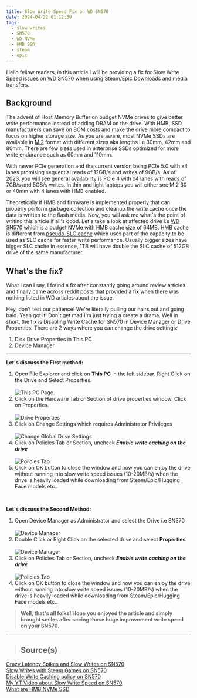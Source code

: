 ```yaml
---
title: Slow Write Speed Fix on WD SN570
date: 2024-04-22 01:12:59
tags:
  - slow writes
  - SN570
  - WD NVMe
  - HMB SSD
  - steam
  - epic
---
```

Hello fellow readers, in this article I will be providing a fix for Slow Write Speed issues on WD SN570 when using Steam/Epic Downloads and media transfers.

## Background <br>
The advent of Host Memory Buffer on budget NVMe drives to give better write performance instead of adding DRAM on the drive. With HMB, SSD manufacturers can save on BOM costs and make the drive more compact to focus on higher storage size. As you are aware, most NVMe SSDs are available in [M.2](https://en.wikipedia.org/wiki/M.2) format with different sizes aka lengths i.e 30mm, 42mm and 80mm. There are few sizes used in enterprise SSDs optimized for more write endurance such as 60mm and 110mm.

With newer PCIe generation and the current version being PCIe 5.0 with x4 lanes promising sequential reads of 12GB/s and writes of 9GB/s.
As of 2023, you will see general availability is PCIe 4 with x4 lanes with reads of 7GB/s and 5GB/s writes. In thin and light laptops you will either see M.2 30 or 40mm with 4 lanes with HMB enabled.

Theoretically if HMB and firmware is implemented properly that can properly perform garbage collection and cleanup the write cache once the data is written to the flash media. Now, you will ask me what's the point of writing this article if all's good.
Let's take a look at affected drive i.e [WD SN570](https://www.techpowerup.com/ssd-specs/western-digital-sn570-1-tb.d467) which is a budget NVMe with HMB cache size of 64MB. HMB cache is different from [pseudo-SLC cache](https://sabrent.com/blogs/storage/slc-caching) which uses part of the capacity to be used as SLC cache for faster write performance. Usually bigger sizes have bigger SLC cache in essence, 1TB will have double the SLC cache of 512GB drive of the same manufacturer.
## What\'s the fix? <br>
What I can I say, I found a fix after constantly going around review articles and finally came across reddit posts that provided a fix when there was nothing listed in WD articles about the issue.

Hey, don't test our patience! We're literally pulling our hairs out and going bald.
Yeah got it! Don't get mad I'm just trying a create a drama. Well in short, the fix is Disabling Write Cache for SN570 in Device Manager or Drive Properties.
There are 2 ways where you can change the drive settings:
1. Disk Drive Properties in This PC
2. Device Manager

---
**Let\'s discuss the First method:** <br>
1. Open File Explorer and click on **This PC** in the left sidebar. Right Click on the Drive and Select Properties. <br><br> <span>![This PC Page](https://i.imgur.com/SBF1bnu.png)</span>
2. Click on the Hardware Tab or Section of drive properties window. Click on Properties. <br><br><span>![Drive Properties](https://i.imgur.com/WDy5Mo2.png)</span>
3. Click on Change Settings which requires Administrator Privileges <br><br><span>![Change Global Drive Settings](https://i.imgur.com/23Iu9mz.png)</span>
4. Click on Policies Tab or Section, uncheck ***Enable write caching on the drive*** <br><br><span>![Policies Tab](https://i.imgur.com/wHXGsjQ.png)</span>
5. Click on OK button to close the window and now you can enjoy the drive without running into slow write speed issues (10-20MB/s) when the drive is heavily loaded while downloading from Steam/Epic/Hugging Face models etc..
<br>


**Let\'s discuss the Second Method:** <br>

1. Open Device Manager as Administrator and select the Drive i.e SN570 <br><br><span>![Device Manager](https://i.imgur.com/a5ICTCu.png)</span>
2. Double Click or Right Click on the selected drive and select **Properties** <br><br><span>![Device Manager](https://i.imgur.com/qL3qkNJ.png)</span>
3. Click on Policies Tab or Section, uncheck ***Enable write caching on the drive*** <br><br><span>![Policies Tab](https://i.imgur.com/wHXGsjQ.png)</span>
4. Click on OK button to close the window and now you can enjoy the drive without running into slow write speed issues (10-20MB/s) when the drive is heavily loaded while downloading from Steam/Epic/Hugging Face models etc..


> **Well, that's all folks! Hope you enjoyed the article and simply brought smiles after seeing those huge improvement write speed on your SN570.**
---
> ## Source(s) <br>
[Crazy Latency Spikes and Slow Writes on SN570](https://old.reddit.com/r/buildapc/comments/12jepzn/wd_blue_sn570_crazy_latency_spikes_and_extremely/)<br>
[Slow Writes with Steam Games on SN570](https://old.reddit.com/r/buildapc/comments/t0q6d0/steam_write_speed_to_ssd_very_slow_1020_mbs_how/)<br>
[Disable Write Caching policy on SN570](https://old.reddit.com/r/Windows10/comments/lf5sb5/should_i_enable_write_caching_policy_for_ssd_and/)<br>
[My YT Video about Slow Write Speed on SN570](https://youtu.be/W7EVpauavVc?si=j5p4eHpi8QDpdRU9)<br>
[What are HMB NVMe SSD](https://www.servethehome.com/what-are-host-memory-buffer-or-hmb-nvme-ssds/)
